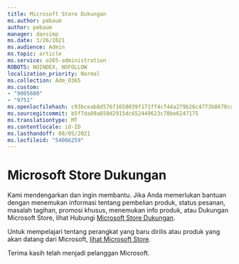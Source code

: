 ```yaml
---
title: Microsoft Store Dukungan
ms.author: pebaum
author: pebaum
manager: dansimp
ms.date: 3/26/2021
ms.audience: Admin
ms.topic: article
ms.service: o365-administration
ROBOTS: NOINDEX, NOFOLLOW
localization_priority: Normal
ms.collection: Adm_O365
ms.custom:
- "9005680"
- "9751"
ms.openlocfilehash: c93bceab8d576f1658039f171ff4cf44a279b26c4773b8670cdad63f27bafbc6
ms.sourcegitcommit: b5f7da89a650d2915dc652449623c78be6247175
ms.translationtype: MT
ms.contentlocale: id-ID
ms.lasthandoff: 08/05/2021
ms.locfileid: "54066259"
---
```

# <a name="microsoft-store-support"></a>Microsoft Store Dukungan

Kami mendengarkan dan ingin membantu. Jika Anda memerlukan bantuan dengan menemukan informasi tentang pembelian produk, status pesanan, masalah tagihan, promosi khusus, menemukan info produk, atau Dukungan Microsoft Store, lihat Hubungi [Microsoft Store Dukungan](https://support.microsoft.com/account-billing/contact-microsoft-store-support-4f615f2a-6bbd-fd69-6695-ae213d63eef0).

Untuk mempelajari tentang perangkat yang baru dirilis atau produk yang akan datang dari Microsoft, [lihat Microsoft Store](https://www.microsoft.com/?ql=1).

Terima kasih telah menjadi pelanggan Microsoft.